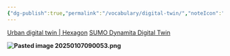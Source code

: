 ```yaml
---
{"dg-publish":true,"permalink":"/vocabulary/digital-twin/","noteIcon":"","created":"2025-05-20T10:31:25.430-05:00"}
---
```


[Urban digital twin | Hexagon](https://hexagon.com/go/sig/urban-digital-twin)
[SUMO Dynamita Digital Twin](https://youtu.be/TNMFh6Uin8g)


**![Pasted image 20250107090053.png](/img/user/Secondary/Images/Pasted%20image%2020250107090053.png)**